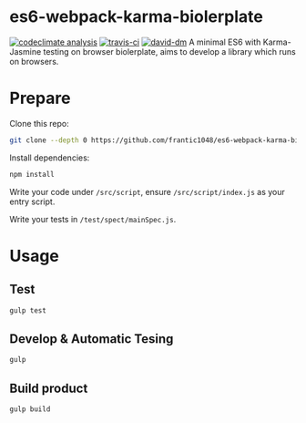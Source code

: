 # es6-webpack-karma-biolerplate
[![codeclimate analysis](https://img.shields.io/codeclimate/github/frantic1048/es6-webpack-karma-biolerplate.svg?style=flat-square)](https://codeclimate.com/github/frantic1048/es6-webpack-karma-biolerplate)
[![travis-ci](https://img.shields.io/travis/frantic1048/es6-webpack-karma-biolerplate.svg?style=flat-square)](https://travis-ci.org/frantic1048/es6-webpack-karma-biolerplate)
[![david-dm](https://img.shields.io/david/frantic1048/es6-webpack-karma-biolerplate.svg?style=flat-square)](https://david-dm.org/frantic1048/es6-webpack-karma-biolerplate)
A minimal ES6 with Karma-Jasmine testing on browser biolerplate, aims to develop a library which runs on browsers.

# Prepare

Clone this repo:

```bash
git clone --depth 0 https://github.com/frantic1048/es6-webpack-karma-biolerplate.git
```

Install dependencies:

```bash
npm install
```

Write your code under `/src/script`, ensure `/src/script/index.js` as your entry script.

Write your tests in `/test/spect/mainSpec.js`.

# Usage

## Test

```bash
gulp test
```

## Develop & Automatic Tesing

```bash
gulp
```

## Build product

```bash
gulp build
```
